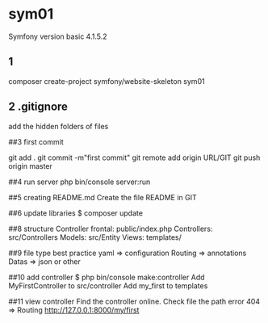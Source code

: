 # sym01
Symfony version basic 4.1.5.2

## 1
composer create-project symfony/website-skeleton sym01

## 2 .gitignore
add the hidden folders of files

##3 first commit 

git add .
git commit -m"first commit"
git remote add origin URL/GIT
git push origin master

##4 run server
php bin/console server:run

##5 creating README.md
Create the file README in GIT

##6 update libraries
$ composer update

##8 structure
Controller frontal: public/index.php
Controllers: src/Controllers
Models: src/Entity
Views: templates/

##9 file type best practice
yaml => configuration
Routing => annotations 
Datas => json or other

##10 add controller
$ php bin/console make:controller
Add MyFirstController to src/controller
Add my_first to templates

##11 view controller
Find the controller online. 
Check file the path error 404 => Routing
http://127.0.0.1:8000/my/first
